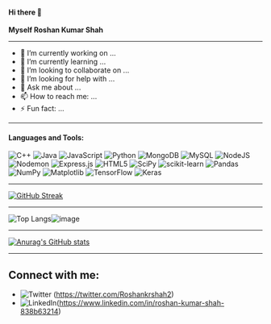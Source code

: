 #### Hi there 👋

**Myself Roshan Kumar Shah**
***

- 🔭 I’m currently working on ...
- 🌱 I’m currently learning ...
- 👯 I’m looking to collaborate on ...
- 🤔 I’m looking for help with ...
- 💬 Ask me about ...
- 📫 How to reach me: ...
- ⚡ Fun fact: ...
***

#### Languages and Tools:
![C++](https://img.shields.io/badge/c++-%2300599C.svg?style=for-the-badge&logo=c%2B%2B&logoColor=white)
![Java](https://img.shields.io/badge/java-%23ED8B00.svg?style=for-the-badge&logo=openjdk&logoColor=white) ![JavaScript](https://img.shields.io/badge/javascript-%23323330.svg?style=for-the-badge&logo=javascript&logoColor=%23F7DF1E) ![Python](https://img.shields.io/badge/python-3670A0?style=for-the-badge&logo=python&logoColor=ffdd54) ![MongoDB](https://img.shields.io/badge/MongoDB-%234ea94b.svg?style=for-the-badge&logo=mongodb&logoColor=white) ![MySQL](https://img.shields.io/badge/mysql-%2300f.svg?style=for-the-badge&logo=mysql&logoColor=white)
![NodeJS](https://img.shields.io/badge/node.js-6DA55F?style=for-the-badge&logo=node.js&logoColor=white) ![Nodemon](https://img.shields.io/badge/NODEMON-%23323330.svg?style=for-the-badge&logo=nodemon&logoColor=%BBDEAD) ![Express.js](https://img.shields.io/badge/express.js-%23404d59.svg?style=for-the-badge&logo=express&logoColor=%2361DAFB)
![HTML5](https://img.shields.io/badge/html5-%23E34F26.svg?style=for-the-badge&logo=html5&logoColor=white)
![SciPy](https://img.shields.io/badge/SciPy-%230C55A5.svg?style=for-the-badge&logo=scipy&logoColor=%white)
![scikit-learn](https://img.shields.io/badge/scikit--learn-%23F7931E.svg?style=for-the-badge&logo=scikit-learn&logoColor=white)
![Pandas](https://img.shields.io/badge/pandas-%23150458.svg?style=for-the-badge&logo=pandas&logoColor=white)
![NumPy](https://img.shields.io/badge/numpy-%23013243.svg?style=for-the-badge&logo=numpy&logoColor=white)
![Matplotlib](https://img.shields.io/badge/Matplotlib-%23ffffff.svg?style=for-the-badge&logo=Matplotlib&logoColor=black)
![TensorFlow](https://img.shields.io/badge/TensorFlow-%23FF6F00.svg?style=for-the-badge&logo=TensorFlow&logoColor=white)
![Keras](https://img.shields.io/badge/Keras-%23D00000.svg?style=for-the-badge&logo=Keras&logoColor=white)
***

[![GitHub Streak](http://github-readme-streak-stats.herokuapp.com?user=Roshankrshah&theme=transparent)](https://git.io/streak-stats)
***
![Top Langs](https://github-readme-stats.vercel.app/api/top-langs/?username=roshankrshah&size_weight=0.5&count_weight=0.5&theme=transparent)![image](https://github.com/Roshankrshah/Roshankrshah/assets/91787844/985fc57d-4606-459a-801a-6590148e8702)

***
[![Anurag's GitHub stats](https://github-readme-stats.vercel.app/api?username=roshankrshah&theme=transparent&show_icons=true)](https://github.com/anuraghazra/github-readme-stats)

***
## Connect with me:
- ![Twitter](https://img.shields.io/badge/Twitter-%231DA1F2.svg?style=for-the-badge&logo=Twitter&logoColor=white) (https://twitter.com/Roshankrshah2)
- ![LinkedIn](https://img.shields.io/badge/linkedin-%230077B5.svg?style=for-the-badge&logo=linkedin&logoColor=white)(https://www.linkedin.com/in/roshan-kumar-shah-838b63214)

